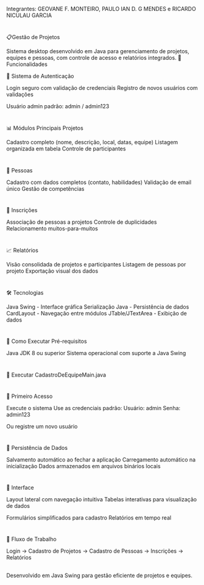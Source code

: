 Integrantes: GEOVANE F. MONTEIRO, PAULO IAN D. G MENDES e RICARDO NICULAU GARCIA

#

📋Gestão de Projetos

Sistema desktop desenvolvido em Java para gerenciamento de projetos, equipes e pessoas, com controle de acesso e relatórios integrados.
🚀 Funcionalidades

🔐 Sistema de Autenticação
  
   Login seguro com validação de credenciais
   Registro de novos usuários com validações
   
   Usuário admin padrão: admin / admin123
#
📊 Módulos Principais
Projetos

  Cadastro completo (nome, descrição, local, datas, equipe)
  Listagem organizada em tabela
  Controle de participantes
#
👥 Pessoas

   Cadastro com dados completos (contato, habilidades)
   Validação de email único
   Gestão de competências
#
📝 Inscrições

   Associação de pessoas a projetos
   Controle de duplicidades
   Relacionamento muitos-para-muitos
#
📈 Relatórios

   Visão consolidada de projetos e participantes
   Listagem de pessoas por projeto
   Exportação visual dos dados
#
🛠️ Tecnologias

   Java Swing - Interface gráfica
   Serialização Java - Persistência de dados
   CardLayout - Navegação entre módulos
   JTable/JTextArea - Exibição de dados
#
🎯 Como Executar
Pré-requisitos

   Java JDK 8 ou superior
   Sistema operacional com suporte a Java Swing

#
🔄 Executar
 CadastroDeEquipeMain.java

#
👤 Primeiro Acesso

   Execute o sistema
   Use as credenciais padrão:
       Usuário: admin
       Senha: admin123

   Ou registre um novo usuário
#
💾 Persistência de Dados

   Salvamento automático ao fechar a aplicação
   Carregamento automático na inicialização
   Dados armazenados em arquivos binários locais
#
🎨 Interface

   Layout lateral com navegação intuitiva
   Tabelas interativas para visualização de dados

   Formulários simplificados para cadastro
   Relatórios em tempo real
#
🔄 Fluxo de Trabalho

   Login → Cadastro de Projetos → Cadastro de Pessoas → Inscrições → Relatórios

##
Desenvolvido em Java Swing para gestão eficiente de projetos e equipes.
